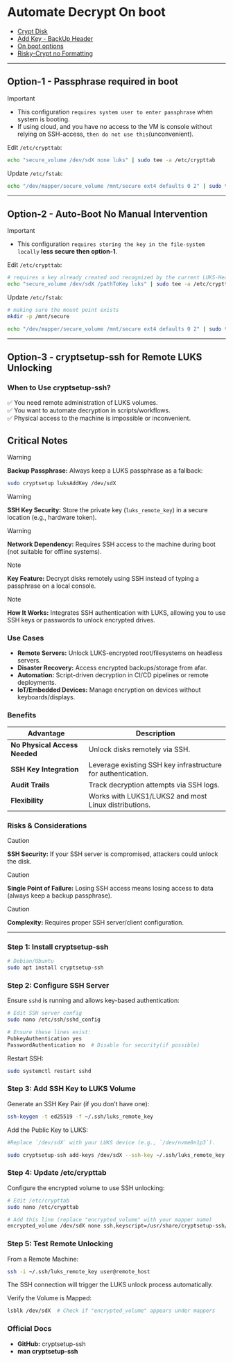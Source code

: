 
# Automate Decrypt On boot 



- [Crypt Disk](1.encrypt_luks.md)
- [Add Key - BackUp Header](2.add_key_backup_header.md)
- [On boot options](3_automate_decrypt_on_boot.md)
- [Risky-Crypt no Formatting](4.no_formatting_encryption.md)
 ---


## Option-1 - Passphrase required in boot
> [!IMPORTANT]
> - This configuration `requires system user to enter passphrase` when system is booting.
> - If using cloud, and you have no access to the VM is console without relying on SSH-access, `then do not use this`(unconvenient).

Edit `/etc/crypttab`:

```bash
echo "secure_volume /dev/sdX none luks" | sudo tee -a /etc/crypttab
```

Update `/etc/fstab`:

```bash
echo "/dev/mapper/secure_volume /mnt/secure ext4 defaults 0 2" | sudo tee -a /etc/fstab
```

---
## Option-2 - Auto-Boot No Manual Intervention
> [!IMPORTANT]
> - This configuration `requires storing the key in the file-system locally`  **less secure then option-1**.


Edit `/etc/crypttab`:

```bash
# requires a key already created and recognized by the current LUKS-Header
echo "secure_volume /dev/sdX /pathToKey luks" | sudo tee -a /etc/crypttab
```

Update `/etc/fstab`:

```bash
# making sure the mount point exists
mkdir -p /mnt/secure

echo "/dev/mapper/secure_volume /mnt/secure ext4 defaults 0 2" | sudo tee -a /etc/fstab
```


---
## Option-3 - cryptsetup-ssh for Remote LUKS Unlocking

### When to Use cryptsetup-ssh?
✅ You need remote administration of LUKS volumes.<br>
✅ You want to automate decryption in scripts/workflows.<br>
✅ Physical access to the machine is impossible or inconvenient.<br>


## Critical Notes
> [!WARNING]
> **Backup Passphrase:** Always keep a LUKS passphrase as a fallback:
```bash
sudo cryptsetup luksAddKey /dev/sdX
```

> [!WARNING]
> **SSH Key Security:** Store the private key (`luks_remote_key`) in a secure location (e.g., hardware token).

> [!WARNING]
> **Network Dependency:** Requires SSH access to the machine during boot (not suitable for offline systems).

> [!NOTE]
> **Key Feature:** Decrypt disks remotely using SSH instead of typing a passphrase on a local console.

> [!NOTE]
> **How It Works:** Integrates SSH authentication with LUKS, allowing you to use SSH keys or passwords to unlock encrypted drives.

### Use Cases
- **Remote Servers:** Unlock LUKS-encrypted root/filesystems on headless servers.
- **Disaster Recovery:** Access encrypted backups/storage from afar.
- **Automation:** Script-driven decryption in CI/CD pipelines or remote deployments.
- **IoT/Embedded Devices:** Manage encryption on devices without keyboards/displays.

### Benefits
| Advantage | Description |
|-----------|-------------|
| **No Physical Access Needed** | Unlock disks remotely via SSH. |
| **SSH Key Integration** | Leverage existing SSH key infrastructure for authentication. |
| **Audit Trails** | Track decryption attempts via SSH logs. |
| **Flexibility** | Works with LUKS1/LUKS2 and most Linux distributions. |

### Risks & Considerations
> [!CAUTION]
> **SSH Security:** If your SSH server is compromised, attackers could unlock the disk.

> [!CAUTION]
> **Single Point of Failure:** Losing SSH access means losing access to data (always keep a backup passphrase).

> [!CAUTION]
> **Complexity:** Requires proper SSH server/client configuration.

---

### Step 1: Install cryptsetup-ssh
```bash
# Debian/Ubuntu
sudo apt install cryptsetup-ssh

```

### Step 2: Configure SSH Server
Ensure `sshd` is running and allows key-based authentication:
```bash
# Edit SSH server config
sudo nano /etc/ssh/sshd_config

# Ensure these lines exist:
PubkeyAuthentication yes
PasswordAuthentication no  # Disable for security(if possible)
```
Restart SSH:
```bash
sudo systemctl restart sshd
```

### Step 3: Add SSH Key to LUKS Volume
Generate an SSH Key Pair (if you don’t have one):
```bash
ssh-keygen -t ed25519 -f ~/.ssh/luks_remote_key
```
Add the Public Key to LUKS:
```bash
#Replace `/dev/sdX` with your LUKS device (e.g., `/dev/nvme0n1p3`).

sudo cryptsetup-ssh add-keys /dev/sdX --ssh-key ~/.ssh/luks_remote_key.pub
```

### Step 4: Update /etc/crypttab
Configure the encrypted volume to use SSH unlocking:
```bash
# Edit /etc/crypttab
sudo nano /etc/crypttab

# Add this line (replace "encrypted_volume" with your mapper name)
encrypted_volume /dev/sdX none ssh,keyscript=/usr/share/cryptsetup-ssh/ssh-keyscript
```

### Step 5: Test Remote Unlocking
From a Remote Machine:
```bash
ssh -i ~/.ssh/luks_remote_key user@remote_host
```
The SSH connection will trigger the LUKS unlock process automatically.

Verify the Volume is Mapped:
```bash
lsblk /dev/sdX  # Check if "encrypted_volume" appears under mappers
```


### Official Docs
- **GitHub:** cryptsetup-ssh
- **man cryptsetup-ssh**






